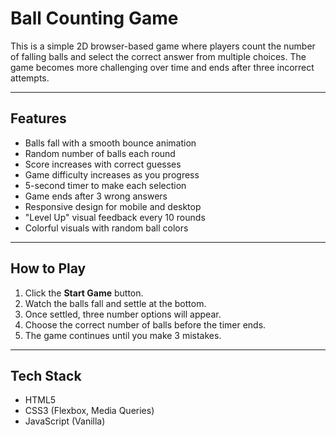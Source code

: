 # Ball Counting Game

This is a simple 2D browser-based game where players count the number of falling balls and select the correct answer from multiple choices. The game becomes more challenging over time and ends after three incorrect attempts.

---

## Features

- Balls fall with a smooth bounce animation
- Random number of balls each round
- Score increases with correct guesses
- Game difficulty increases as you progress
- 5-second timer to make each selection
- Game ends after 3 wrong answers
- Responsive design for mobile and desktop
- "Level Up" visual feedback every 10 rounds
- Colorful visuals with random ball colors

---

## How to Play

1. Click the **Start Game** button.
2. Watch the balls fall and settle at the bottom.
3. Once settled, three number options will appear.
4. Choose the correct number of balls before the timer ends.
5. The game continues until you make 3 mistakes.

---

## Tech Stack

- HTML5
- CSS3 (Flexbox, Media Queries)
- JavaScript (Vanilla)


